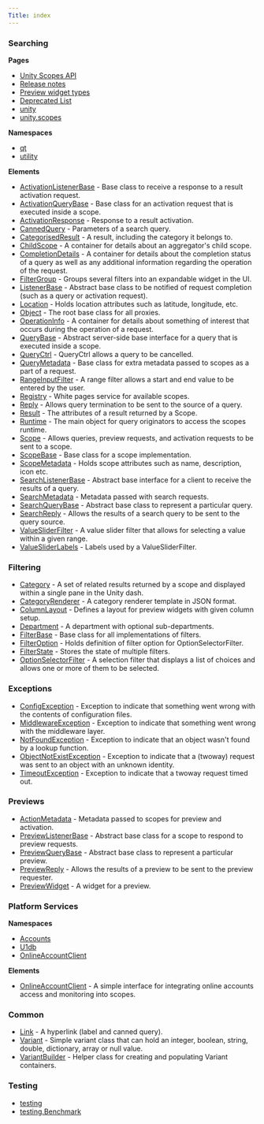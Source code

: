 ```yaml
---
Title: index
---
```

        
### Searching

**Pages**
-   [Unity Scopes API](index.md)
-   [Release notes](md__r_e_l_e_a_s_e__n_o_t_e_s.md)
-   [Preview widget types](previewwidgets.md)
-   [Deprecated List](deprecated.md)
-   [unity](unity.md)
-   [unity.scopes](unity.scopes.md)

**Namespaces**
-   [qt](unity.scopes.qt.md)
-   [utility](unity.scopes.utility.md)

**Elements**
-   [ActivationListenerBase](unity.scopes.ActivationListenerBase.md) - Base class to receive a response to a result activation request.
-   [ActivationQueryBase](unity.scopes.ActivationQueryBase.md) - Base class for an activation request that is executed inside a scope.
-   [ActivationResponse](unity.scopes.ActivationResponse.md) - Response to a result activation.
-   [CannedQuery](unity.scopes.CannedQuery.md) - Parameters of a search query.
-   [CategorisedResult](unity.scopes.CategorisedResult.md) - A result, including the category it belongs to.
-   [ChildScope](unity.scopes.ChildScope.md) - A container for details about an aggregator's child scope.
-   [CompletionDetails](unity.scopes.CompletionDetails.md) - A container for details about the completion status of a query as well as any additional information regarding the operation of the request.
-   [FilterGroup](unity.scopes.FilterGroup.md) - Groups several filters into an expandable widget in the UI.
-   [ListenerBase](unity.scopes.ListenerBase.md) - Abstract base class to be notified of request completion (such as a query or activation request).
-   [Location](unity.scopes.Location.md) - Holds location attributes such as latitude, longitude, etc.
-   [Object](unity.scopes.Object.md) - The root base class for all proxies.
-   [OperationInfo](unity.scopes.OperationInfo.md) - A container for details about something of interest that occurs during the operation of a request.
-   [QueryBase](unity.scopes.QueryBase.md) - Abstract server-side base interface for a query that is executed inside a scope.
-   [QueryCtrl](unity.scopes.QueryCtrl.md) - QueryCtrl allows a query to be cancelled.
-   [QueryMetadata](unity.scopes.QueryMetadata.md) - Base class for extra metadata passed to scopes as a part of a request.
-   [RangeInputFilter](unity.scopes.RangeInputFilter.md) - A range filter allows a start and end value to be entered by the user.
-   [Registry](unity.scopes.Registry.md) - White pages service for available scopes.
-   [Reply](unity.scopes.Reply.md) - Allows query termination to be sent to the source of a query.
-   [Result](unity.scopes.Result.md) - The attributes of a result returned by a Scope.
-   [Runtime](unity.scopes.Runtime.md) - The main object for query originators to access the scopes runtime.
-   [Scope](unity.scopes.Scope.md) - Allows queries, preview requests, and activation requests to be sent to a scope.
-   [ScopeBase](unity.scopes.ScopeBase.md) - Base class for a scope implementation.
-   [ScopeMetadata](unity.scopes.ScopeMetadata.md) - Holds scope attributes such as name, description, icon etc.
-   [SearchListenerBase](unity.scopes.SearchListenerBase.md) - Abstract base interface for a client to receive the results of a query.
-   [SearchMetadata](unity.scopes.SearchMetadata.md) - Metadata passed with search requests.
-   [SearchQueryBase](unity.scopes.SearchQueryBase.md) - Abstract base class to represent a particular query.
-   [SearchReply](unity.scopes.SearchReply.md) - Allows the results of a search query to be sent to the query source.
-   [ValueSliderFilter](unity.scopes.ValueSliderFilter.md) - A value slider filter that allows for selecting a value within a given range.
-   [ValueSliderLabels](unity.scopes.ValueSliderLabels.md) - Labels used by a ValueSliderFilter.

### Filtering

-   [Category](unity.scopes.Category.md) - A set of related results returned by a scope and displayed within a single pane in the Unity dash.
-   [CategoryRenderer](unity.scopes.CategoryRenderer.md) - A category renderer template in JSON format.
-   [ColumnLayout](unity.scopes.ColumnLayout.md) - Defines a layout for preview widgets with given column setup.
-   [Department](unity.scopes.Department.md) - A department with optional sub-departments.
-   [FilterBase](unity.scopes.FilterBase.md) - Base class for all implementations of filters.
-   [FilterOption](unity.scopes.FilterOption.md) - Holds definition of filter option for OptionSelectorFilter.
-   [FilterState](unity.scopes.FilterState.md) - Stores the state of multiple filters.
-   [OptionSelectorFilter](unity.scopes.OptionSelectorFilter.md) - A selection filter that displays a list of choices and allows one or more of them to be selected.

### Exceptions

-   [ConfigException](unity.scopes.ConfigException.md) - Exception to indicate that something went wrong with the contents of configuration files.
-   [MiddlewareException](unity.scopes.MiddlewareException.md) - Exception to indicate that something went wrong with the middleware layer.
-   [NotFoundException](unity.scopes.NotFoundException.md) - Exception to indicate that an object wasn't found by a lookup function.
-   [ObjectNotExistException](unity.scopes.ObjectNotExistException.md) - Exception to indicate that a (twoway) request was sent to an object with an unknown identity.
-   [TimeoutException](unity.scopes.TimeoutException.md) - Exception to indicate that a twoway request timed out.

### Previews

-   [ActionMetadata](unity.scopes.ActionMetadata.md) - Metadata passed to scopes for preview and activation.
-   [PreviewListenerBase](unity.scopes.PreviewListenerBase.md) - Abstract base class for a scope to respond to preview requests.
-   [PreviewQueryBase](unity.scopes.PreviewQueryBase.md) - Abstract base class to represent a particular preview.
-   [PreviewReply](unity.scopes.PreviewReply.md) - Allows the results of a preview to be sent to the preview requester.
-   [PreviewWidget](unity.scopes.PreviewWidget.md) - A widget for a preview.

### Platform Services

**Namespaces**
-   [Accounts](Accounts.md)
-   [U1db](U1db.md)
-   [OnlineAccountClient](unity.scopes.OnlineAccountClient.md)

**Elements**
-   [OnlineAccountClient](unity.scopes.OnlineAccountClient.md) - A simple interface for integrating online accounts access and monitoring into scopes.

### Common

-   [Link](unity.scopes.Link.md) - A hyperlink (label and canned query).
-   [Variant](unity.scopes.Variant.md) - Simple variant class that can hold an integer, boolean, string, double, dictionary, array or null value.
-   [VariantBuilder](unity.scopes.VariantBuilder.md) - Helper class for creating and populating Variant containers.

### Testing

-   [testing](unity.scopes.testing.md)
-   [testing.Benchmark](unity.scopes.testing.Benchmark.md)

